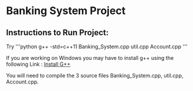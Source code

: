 # Banking System Project

## Instructions to Run Project:

Try 
'''python
g++ -std=c++11 Banking_System.cpp util.cpp Account.cpp
'''

If you are working on Windows you may have to install g++ using the following Link : [Install G++](http://www.codebind.com/cprogramming/install-mingw-windows-10-gcc/)

You will need to compile the 3 source files Banking_System.cpp, util.cpp, Account.cpp.

